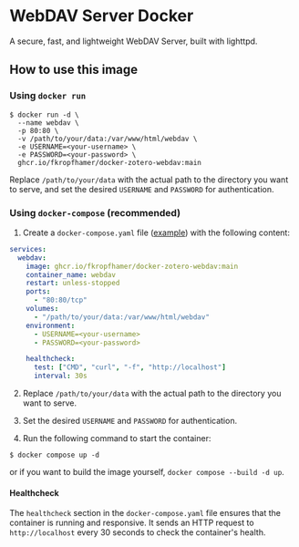# WebDAV Server Docker

A secure, fast, and lightweight WebDAV Server, built with lighttpd.

## How to use this image

### Using `docker run`

```console
$ docker run -d \
  --name webdav \
  -p 80:80 \
  -v /path/to/your/data:/var/www/html/webdav \
  -e USERNAME=<your-username> \
  -e PASSWORD=<your-password> \
  ghcr.io/fkropfhamer/docker-zotero-webdav:main
```

Replace `/path/to/your/data` with the actual path to the directory you want to serve, and set the desired `USERNAME` and `PASSWORD` for authentication.

### Using `docker-compose` (recommended)

1. Create a `docker-compose.yaml` file ([example](./docker-compose.yaml)) with the following content:

```yaml
services:
  webdav:
    image: ghcr.io/fkropfhamer/docker-zotero-webdav:main
    container_name: webdav
    restart: unless-stopped
    ports:
      - "80:80/tcp"
    volumes:
      - "/path/to/your/data:/var/www/html/webdav"
    environment:
      - USERNAME=<your-username>
      - PASSWORD=<your-password>

    healthcheck:
      test: ["CMD", "curl", "-f", "http://localhost"]
      interval: 30s

```

2. Replace `/path/to/your/data` with the actual path to the directory you want to serve.

3. Set the desired `USERNAME` and `PASSWORD` for authentication.

4. Run the following command to start the container:

```console
$ docker compose up -d
```

or if you want to build the image yourself, `docker compose --build -d up`.

#### Healthcheck
The `healthcheck` section in the `docker-compose.yaml` file ensures that the container is running and responsive. It sends an HTTP request to `http://localhost` every 30 seconds to check the container's health.
